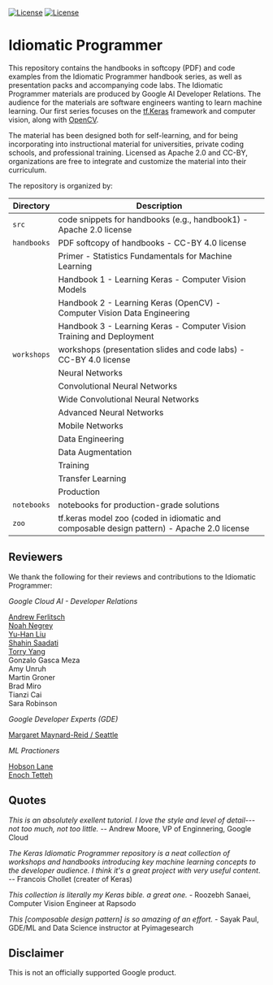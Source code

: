 
[![License](https://img.shields.io/badge/License-Apache%202.0-blue.svg)](LICENSE)
[![License](https://i.creativecommons.org/l/by/4.0/80x15.png)](LICENSE)

# Idiomatic Programmer

This repository contains the handbooks in softcopy (PDF) and code examples from the Idiomatic Programmer
handbook series, as well as presentation packs and accompanying code labs. The Idiomatic Programmer materials are produced by Google AI Developer Relations. The audience for the materials are software engineers wanting to learn machine learning. Our first series focuses on the [tf.Keras](https://keras.io/) framework and computer vision, along with [OpenCV](https://opencv.org/).

The material has been designed both for self-learning, and for being incorporating into instructional material for universities, private coding schools, and professional training. Licensed as Apache 2.0 and CC-BY, organizations are free to integrate and customize the material into their curriculum. 

The repository is organized by:

| Directory     | Description   |
| ------------- | ------------- |
| `src`         | code snippets for handbooks (e.g., handbook1) - Apache 2.0 license |
| `handbooks`   | PDF softcopy of handbooks - CC-BY 4.0 license |
|               | Primer - Statistics Fundamentals for Machine Learning |
|               | Handbook 1 - Learning Keras - Computer Vision Models |
|               | Handbook 2 - Learning Keras (OpenCV) - Computer Vision Data Engineering |
|               | Handbook 3 - Learning Keras - Computer Vision Training and Deployment |
| `workshops`   | workshops (presentation slides and code labs) - CC-BY 4.0 license |
|               | Neural Networks |
|               | Convolutional Neural Networks |
|               | Wide Convolutional Neural Networks |
|               | Advanced Neural Networks |
|               | Mobile Networks |
|               | Data Engineering |
|               | Data Augmentation |
|               | Training |
|               | Transfer Learning |
|               | Production |
| `notebooks`   | notebooks for production-grade solutions |
| `zoo`         | tf.keras model zoo (coded in idiomatic and composable design pattern) - Apache 2.0 license |

## Reviewers

We thank the following for their reviews and contributions to the Idiomatic Programmer:

*Google Cloud AI - Developer Relations*

[Andrew Ferlitsch](https://github.com/andrewferlitsch)<br/>
[Noah Negrey](https://www.linkedin.com/in/noah-negrey-bb0a395a)<br/>
[Yu-Han Liu](https://www.linkedin.com/in/yu-han-liu-7719281a)<br/>
[Shahin Saadati](https://www.linkedin.com/in/shahinsaadati)<br/>
[Torry Yang](https://www.linkedin.com/in/torryyang)<br/>
Gonzalo Gasca Meza<br/>
Amy Unruh<br/>
Martin Groner<br/>
Brad Miro<br/>
Tianzi Cai<br/>
Sara Robinson

*Google Developer Experts (GDE)*

[Margaret Maynard-Reid / Seattle](https://github.com/margaretmz)

*ML Practioners*

[Hobson Lane](https://www.linkedin.com/in/hobsonlane)<br/>
[Enoch Tetteh](https://www.linkedin.com/in/enoch-tetteh-80450211a)<br/>

## Quotes

*This is an absolutely exellent tutorial. I love the style and level of detail---not too much, not too little.* -- Andrew Moore, VP of Enginnering, Google Cloud

*The Keras Idiomatic Programmer repository is a neat collection of workshops and handbooks introducing key machine learning concepts to the developer audience. I think it's a great project with very useful content*. -- Francois Chollet (creater of Keras)

*This collection is literally my Keras bible. a great one.* - Roozebh Sanaei, Computer Vision Engineer at Rapsodo

*This [composable design pattern] is so amazing of an effort.* -  Sayak Paul, GDE/ML and Data Science instructor at Pyimagesearch

## Disclaimer

This is not an officially supported Google product.
